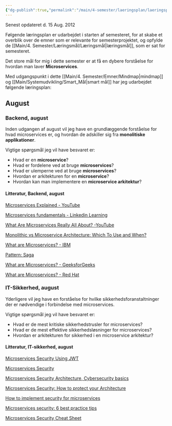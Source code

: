 ```yaml
---
{"dg-publish":true,"permalink":"/main/4-semester/laeringsplan/laeringsplan-for-august/","title":"Læringsplan for August","tags":["læringsmål","systemudvikling","projektarbejde","programmering"],"created":"2024-08-15T11:13:29.872+02:00"}
---
```



Senest opdateret d. 15 Aug. 2012

Følgende læringsplan er udarbejdet i  starten af semesteret, for at skabe et
overblik over de emner som er relevante for semesterprojektet, og opfylde de
[[Main/4. Semester/Læringsmål/Læringsmål\|læringsmål]], som er sat for semesteret.

Det store mål for mig i dette semester er at få en dybere forståelse for
hvordan man laver **Microservices**.

Med udgangspunkt i dette [[Main/4. Semester/Emner/Mindmap\|mindmap]] og [[Main/Systemudvikling/Smart_Mål\|smart mål]] har jeg udarbejdet
følgende læringsplan:

## August

### Backend, august

Inden udgangen af august vil jeg have en grundlæggende forståelse for hvad
microservices er, og hvordan de adskiller sig fra **monolitiske applikationer**.

Vigtige spørgsmål jeg vil have besvaret er:

- Hvad er en **microservice**?
- Hvad er fordelene ved at bruge **microservices**?
- Hvad er ulemperne ved at bruge **microservices**?
- Hvordan er arkitekturen for en **microservice**?
- Hvordan kan man implementere en **microservice arkitektur**?

#### Litteratur, Backend, august

[Microservices Explained - YouTube](https://www.youtube.com/watch?v=rv4LlmLmVWk)

[Microservices fundamentals - Linkedin Learning](https://www.linkedin.com/learning/microservices-foundations-23469069/welcome?u=57075649)

[What Are Microservices Really All About? -YouTube](https://www.youtube.com/watch?v=lTAcCNbJ7KE)

[Monolithic vs Microservice Architecture: Which To Use and When?](https://www.youtube.com/watch?v=NdeTGlZ__Do)

[What are Microservices? - IBM](https://www.ibm.com/topics/microservices)

[Pattern: Saga](https://microservices.io/patterns/data/saga.html)

[What are Microservices? - GeeksforGeeks](https://www.geeksforgeeks.org/microservices/)

[What are Microservices? - Red Hat](https://www.redhat.com/en/topics/microservices/what-are-microservices)

### IT-Sikkerhed, august

Yderligere vil jeg have en forståelse for hvilke sikkerhedsforanstaltninger
der er nødvendige i forbindelse med microservices.

Vigtige spørgsmål jeg vil have besvaret er:

- Hvad er de mest kritiske sikkerhedstrusler for microservices?
- Hvad er de mest effektive sikkerhedsløsninger for microservices?
- Hvordan er arkitekturen for sikkerhed i en microservice arkitektur?

#### Litteratur, IT-sikkerhed, august

[Microservices Security Using JWT](https://www.youtube.com/watch?v=MWvnmyLRUik)

[Microservices Security](https://www.youtube.com/watch?v=wpA0N7kHaDo)

[Microservices Security Architecture, Cybersecurity basics](https://www.youtube.com/watch?v=m438IXxaQJ4)

[Microservices Security: How to protect your Architecture](https://www.atlassian.com/microservices/cloud-computing/microservices-security)

[How to implement security for microservices](https://medium.com/microservices-learning/how-to-implement-security-for-microservices-89b140d3e555)

[Microservices security: 6 best practice tips](https://snyk.io/learn/microservices-security/)

[Microservices Security Cheat Sheet](https://cheatsheetseries.owasp.org/cheatsheets/Microservices_Security_Cheat_Sheet.html)
